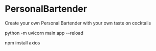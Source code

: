 # PersonalBartender
Create your own Personal Bartender with your own taste on cocktails

python -m uvicorn main:app --reload

npm install axios